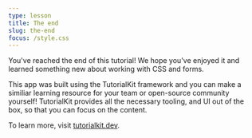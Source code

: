 ```yaml
---
type: lesson
title: The end
slug: the-end
focus: /style.css
---
```

You've reached the end of this tutorial! We hope you've enjoyed it and learned something new about working with CSS and forms.

This app was built using the TutorialKit framework and you can make a similiar learning resource for your team or open-source community yourself! TutorialKit provides all the necessary tooling, and UI out of the box, so that you can focus on the content.

To learn more, visit <a href="https://tutorialkit.dev">tutorialkit.dev</a>.
